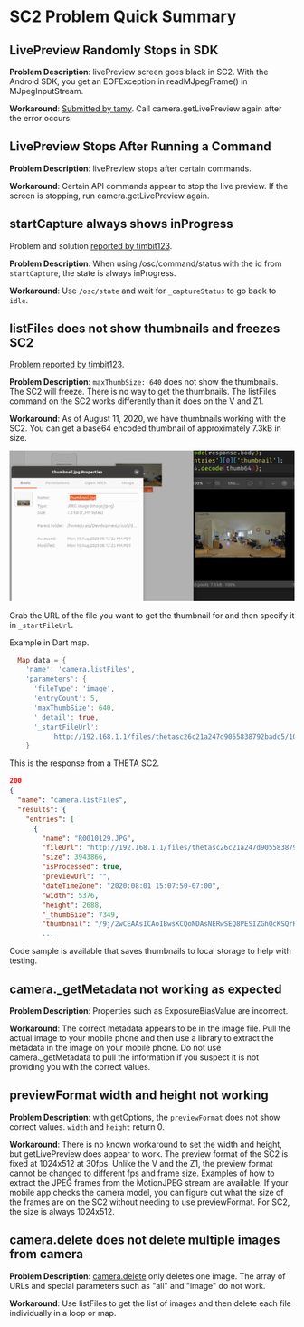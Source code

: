 # SC2 Problem Quick Summary

## LivePreview Randomly Stops in SDK

__Problem Description__: livePreview screen goes black in SC2.
With the Android SDK,
you get an
EOFException in readMJpegFrame() in MJpegInputStream.

__Workaround__: [Submitted by tamy](https://community.theta360.guide/t/question-about-getlivepreview-by-thetasc2-on-android/5117/15?u=craig).
Call camera.getLivePreview again after the error occurs.

## LivePreview Stops After Running a Command

__Problem Description__: livePreview stops after certain commands.

__Workaround__: Certain API commands appear to stop the live preview.  If the screen is 
stopping, run camera.getLivePreview again.

## startCapture always shows inProgress

Problem and solution [reported by timbit123](https://community.theta360.guide/t/solved-check-for-sc2-auto-bracket-completion/5651/2?u=craig).

__Problem Description__: When using /osc/command/status with the id from
`startCapture`, the state is always inProgress.

__Workaround__: Use `/osc/state` and wait for `_captureStatus` to go back to `idle`.

## listFiles does not show thumbnails and freezes SC2

[Problem reported by timbit123](https://community.theta360.guide/t/sc2-listfiles-command-with-thumbnails-not-working/5748?u=craig).

__Problem Description__: `maxThumbSize: 640` does not show the thumbnails.
The SC2 will freeze. There is no way to get the thumbnails. The
listFiles command on the SC2 works differently than it does on the V and Z1.

__Workaround__: As of August 11, 2020, we have thumbnails 
working with the SC2.  You can get a base64 encoded 
thumbnail of approximately 7.3kB in size. 

![thumbnail screenshot](images/thumbnail/thumbnail-screenshot.png)


Grab the URL of the file you want to get the thumbnail for and 
then specify it in `_startFileUrl`.

Example in Dart map.

```dart
  Map data = {
    'name': 'camera.listFiles',
    'parameters': {
      'fileType': 'image',
      'entryCount': 5,
      'maxThumbSize': 640,
      '_detail': true,
      '_startFileUrl':
          'http://192.168.1.1/files/thetasc26c21a247d9055838792badc5/100RICOH/R0010129.JPG'
    }
```

This is the response from a THETA SC2. 

```json
200
{
  "name": "camera.listFiles",
  "results": {
    "entries": [
      {
        "name": "R0010129.JPG",
        "fileUrl": "http://192.168.1.1/files/thetasc26c21a247d9055838792badc5/100RICOH/R0010129.JPG",
        "size": 3943866,
        "isProcessed": true,
        "previewUrl": "",
        "dateTimeZone": "2020:08:01 15:07:50-07:00",
        "width": 5376,
        "height": 2688,
        "_thumbSize": 7349,
        "thumbnail": "/9j/2wCEAAsICAoIBwsKCQoNDAsNERwSEQ8PESIZGhQcKSQrKigkJyctMkA3LTA9MCcnOEw5PUNFSElIKzZPVU5GVEBHSEUBDA0NEQ8RIRISIUUuJy5FRUVFRUVFRUVFRUVFRUVFRUVFRUVFRUVFRUVFRUVFRUVFRUVFRUVFRUVFRUVFRUVFRf/EAaIAAAEFAQEBAQEBAAAAAAAAAAABAgMEBQYHCAkKCxAAAgEDAwIEAwUFBAQAAAF9AQIDAAQRBRIhMUEGE1FhByJxFDKBkaEII0KxwRVS0fAkM2JyggkKFhcYGRolJicoKSo0NTY3ODk6Q0RFRkdISUpTVFVWV1hZWmNkZWZnaGlqc3R1dnd4eXqDhIWGh4iJipKTlJWWl5iZmqKjpKWmp6ipqrKztLW2t7i5usLDxMXGx8jJytLT1NXW19jZ2uHi4+Tl5ufo
        ...
```


Code sample is available that saves thumbnails to local storage to help with
testing.

## camera._getMetadata not working as expected

__Problem Description__: Properties such as ExposureBiasValue
are incorrect.  

__Workaround__: The correct metadata appears to be in the image file.
Pull the actual image to your mobile phone and then use a library
to extract the metadata in the image on your mobile phone.  Do not
use camera._getMetadata to pull the information if you suspect 
it is not providing you with the correct values.

## previewFormat width and height not working

__Problem Description__: with getOptions, the `previewFormat` does 
not show correct values.  `width` and `height` return 0.

__Workaround__: There is no known workaround to set the width and 
height, but getLivePreview does appear to work. The preview format
of the SC2 is fixed at 1024x512 at 30fps.  Unlike the V and the Z1, the 
preview format cannot be changed to different fps and frame size. 
Examples of how to extract the JPEG frames from the MotionJPEG
stream are available.  If your mobile app checks the camera model, you can
figure out what the size of the frames are on the SC2 without 
needing to use previewFormat.  For SC2, the size is always 1024x512.

## camera.delete does not delete multiple images from camera

__Problem Description__: [camera.delete](https://api.ricoh/docs/theta-web-api-v2.1/commands/camera.delete/) only deletes one image. The 
array of URLs and special parameters such as "all" and "image" do 
not work.

__Workaround__: Use listFiles to get the list of images and then 
delete each file individually in a loop or map. 



